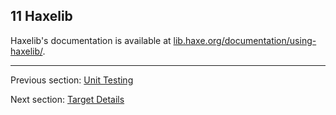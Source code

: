 ## 11 Haxelib

Haxelib's documentation is available at [lib.haxe.org/documentation/using-haxelib/](https://lib.haxe.org/documentation/using-haxelib/).

---

Previous section: [Unit Testing](std-unit-testing.md)

Next section: [Target Details](target-details.md)